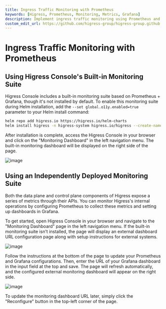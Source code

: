 ```yaml
---
title: Ingress Traffic Monitoring with Prometheus
keywords: [Higress, Prometheus, Monitoring, Metrics, Grafana]
description: Implement ingress traffic monitoring using Prometheus and Grafana with Higress
custom_edit_url: https://github.com/higress-group/higress-group.github.io/blob/main/src/content/docs/latest/en/user/prometheus.md
---
```


# Ingress Traffic Monitoring with Prometheus

## Using Higress Console's Built-in Monitoring Suite

Higress Console includes a built-in monitoring suite based on Prometheus + Grafana, though it's not installed by default. To enable this monitoring suite during Helm installation, add the `--set global.o11y.enabled=true` parameter to your Helm install command:

```bash
helm repo add higress.io https://higress.io/helm-charts
helm install higress -n higress-system higress.io/higress --create-namespace --render-subchart-notes --set global.o11y.enabled=true
```

After installation is complete, access the Higress Console in your browser and click on the "Monitoring Dashboard" in the left navigation menu. The built-in monitoring dashboard will be displayed on the right side of the page.

![image](/img/user/prometheus/zh-cn/builtin.png)

## Using an Independently Deployed Monitoring Suite

Both the data plane and control plane components of Higress expose a series of metrics through their APIs. You can monitor Higress's internal operations by configuring Prometheus to collect these metrics and setting up dashboards in Grafana.

To get started, open Higress Console in your browser and navigate to the "Monitoring Dashboard" page in the left navigation menu. If the built-in monitoring suite isn't installed, the page will display an external dashboard URL configuration page along with setup instructions for external systems.

![image](/img/user/prometheus/zh-cn/external-before.png)

Follow the instructions at the bottom of the page to update your Prometheus and Grafana configurations. Then, enter the URL of your Grafana dashboard in the input field at the top and save. The page will refresh automatically, and the configured external monitoring dashboard will appear on the right side.

![image](/img/user/prometheus/zh-cn/external-after.png)

To update the monitoring dashboard URL later, simply click the "Reconfigure" button in the top-left corner of the page.
